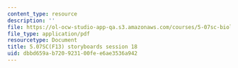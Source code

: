 ```yaml
---
content_type: resource
description: ''
file: https://ol-ocw-studio-app-qa.s3.amazonaws.com/courses/5-07sc-biological-chemistry-i-fall-2013/dbbd659ab720923100fee6ae3536a942_sb_session18.pdf
file_type: application/pdf
resourcetype: Document
title: 5.07SC(F13) storyboards session 18
uid: dbbd659a-b720-9231-00fe-e6ae3536a942
---
```

